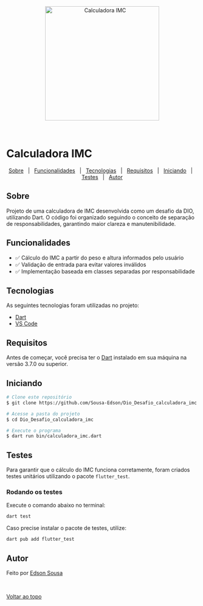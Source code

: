 <div align="center" id="top">
<div align="center">
  <img src="https://i.imgur.com/vWiWmV0.png" alt="Calculadora IMC" width="300px"/>
</div>

&#xa0;

</div>

# Calculadora IMC

<p align="center">
  <a href="#sobre">Sobre</a> &#xa0; | &#xa0;
  <a href="#funcionalidades">Funcionalidades</a> &#xa0; | &#xa0;
  <a href="#tecnologias">Tecnologias</a> &#xa0; | &#xa0;
  <a href="#requisitos">Requisitos</a> &#xa0; | &#xa0;
  <a href="#iniciando">Iniciando</a> &#xa0; | &#xa0;
  <a href="#testes">Testes</a> &#xa0; | &#xa0;
  <a href="https://github.com/Sousa-Edson" target="_blank">Autor</a>
</p>

## Sobre

Projeto de uma calculadora de IMC desenvolvida como um desafio da DIO, utilizando Dart. O código foi organizado seguindo o conceito de separação de responsabilidades, garantindo maior clareza e manutenibilidade.

## Funcionalidades

- ✅ Cálculo do IMC a partir do peso e altura informados pelo usuário
- ✅ Validação de entrada para evitar valores inválidos
- ✅ Implementação baseada em classes separadas por responsabilidade

## Tecnologias

As seguintes tecnologias foram utilizadas no projeto:

- [Dart](https://dart.dev/)
- [VS Code](https://code.visualstudio.com/)

## Requisitos

Antes de começar, você precisa ter o [Dart](https://dart.dev/get-dart) instalado em sua máquina na versão 3.7.0 ou superior.

## Iniciando

```bash
# Clone este repositório
$ git clone https://github.com/Sousa-Edson/Dio_Desafio_calculadora_imc.git

# Acesse a pasta do projeto
$ cd Dio_Desafio_calculadora_imc

# Execute o programa
$ dart run bin/calculadora_imc.dart
```

## Testes

Para garantir que o cálculo do IMC funciona corretamente, foram criados testes unitários utilizando o pacote `flutter_test`.

### Rodando os testes

Execute o comando abaixo no terminal:

```bash
dart test
```

Caso precise instalar o pacote de testes, utilize:

```bash
dart pub add flutter_test
```

## Autor

Feito por [Edson Sousa](https://github.com/Sousa-Edson)

&#xa0;

[Voltar ao topo](#top)
